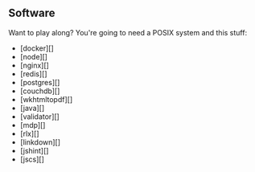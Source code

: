 ## Software

Want to play along? You're going to need a POSIX system and this stuff:

* [docker][]
* [node][]
* [nginx][]
* [redis][]
* [postgres][]
* [couchdb][]
* [wkhtmltopdf][]
* [java][]
* [validator][]
* [mdp][]
* [rlx][]
* [linkdown][]
* [jshint][]
* [jscs][]
